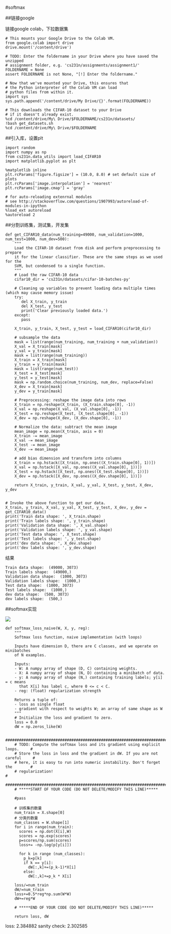 #softmax



##链接google

链接google colab，下拉数据集

	# This mounts your Google Drive to the Colab VM.
	from google.colab import drive
	drive.mount('/content/drive')
	
	# TODO: Enter the foldername in your Drive where you have saved the unzipped
	# assignment folder, e.g. 'cs231n/assignments/assignment1/'
	FOLDERNAME = None
	assert FOLDERNAME is not None, "[!] Enter the foldername."
	
	# Now that we've mounted your Drive, this ensures that
	# the Python interpreter of the Colab VM can load
	# python files from within it.
	import sys
	sys.path.append('/content/drive/My Drive/{}'.format(FOLDERNAME))
	
	# This downloads the CIFAR-10 dataset to your Drive
	# if it doesn't already exist.
	%cd /content/drive/My\ Drive/$FOLDERNAME/cs231n/datasets/
	!bash get_datasets.sh
	%cd /content/drive/My\ Drive/$FOLDERNAME

##引入库，设置plt

	import random
	import numpy as np
	from cs231n.data_utils import load_CIFAR10
	import matplotlib.pyplot as plt
	
	%matplotlib inline
	plt.rcParams['figure.figsize'] = (10.0, 8.0) # set default size of plots
	plt.rcParams['image.interpolation'] = 'nearest'
	plt.rcParams['image.cmap'] = 'gray'
	
	# for auto-reloading extenrnal modules
	# see http://stackoverflow.com/questions/1907993/autoreload-of-modules-in-ipython
	%load_ext autoreload
	%autoreload 2

##分割训练集，测试集，开发集

	def get_CIFAR10_data(num_training=49000, num_validation=1000, num_test=1000, num_dev=500):
	    """
	    Load the CIFAR-10 dataset from disk and perform preprocessing to prepare
	    it for the linear classifier. These are the same steps as we used for the
	    SVM, but condensed to a single function.  
	    """
	    # Load the raw CIFAR-10 data
	    cifar10_dir = 'cs231n/datasets/cifar-10-batches-py'
	    
	    # Cleaning up variables to prevent loading data multiple times (which may cause memory issue)
	    try:
	       del X_train, y_train
	       del X_test, y_test
	       print('Clear previously loaded data.')
	    except:
	       pass
	
	    X_train, y_train, X_test, y_test = load_CIFAR10(cifar10_dir)
	    
	    # subsample the data
	    mask = list(range(num_training, num_training + num_validation))
	    X_val = X_train[mask]
	    y_val = y_train[mask]
	    mask = list(range(num_training))
	    X_train = X_train[mask]
	    y_train = y_train[mask]
	    mask = list(range(num_test))
	    X_test = X_test[mask]
	    y_test = y_test[mask]
	    mask = np.random.choice(num_training, num_dev, replace=False)
	    X_dev = X_train[mask]
	    y_dev = y_train[mask]
	    
	    # Preprocessing: reshape the image data into rows
	    X_train = np.reshape(X_train, (X_train.shape[0], -1))
	    X_val = np.reshape(X_val, (X_val.shape[0], -1))
	    X_test = np.reshape(X_test, (X_test.shape[0], -1))
	    X_dev = np.reshape(X_dev, (X_dev.shape[0], -1))
	    
	    # Normalize the data: subtract the mean image
	    mean_image = np.mean(X_train, axis = 0)
	    X_train -= mean_image
	    X_val -= mean_image
	    X_test -= mean_image
	    X_dev -= mean_image
	    
	    # add bias dimension and transform into columns
	    X_train = np.hstack([X_train, np.ones((X_train.shape[0], 1))])
	    X_val = np.hstack([X_val, np.ones((X_val.shape[0], 1))])
	    X_test = np.hstack([X_test, np.ones((X_test.shape[0], 1))])
	    X_dev = np.hstack([X_dev, np.ones((X_dev.shape[0], 1))])
	    
	    return X_train, y_train, X_val, y_val, X_test, y_test, X_dev, y_dev
	
	
	# Invoke the above function to get our data.
	X_train, y_train, X_val, y_val, X_test, y_test, X_dev, y_dev = get_CIFAR10_data()
	print('Train data shape: ', X_train.shape)
	print('Train labels shape: ', y_train.shape)
	print('Validation data shape: ', X_val.shape)
	print('Validation labels shape: ', y_val.shape)
	print('Test data shape: ', X_test.shape)
	print('Test labels shape: ', y_test.shape)
	print('dev data shape: ', X_dev.shape)
	print('dev labels shape: ', y_dev.shape)

结果
	
	Train data shape:  (49000, 3073)
	Train labels shape:  (49000,)
	Validation data shape:  (1000, 3073)
	Validation labels shape:  (1000,)
	Test data shape:  (1000, 3073)
	Test labels shape:  (1000,)
	dev data shape:  (500, 3073)
	dev labels shape:  (500,)

##softmax实现

![](https://cdn.jsdelivr.net/gh/tj-messi/picture/1728621846091.png)

	def softmax_loss_naive(W, X, y, reg):
	    """
	    Softmax loss function, naive implementation (with loops)
	
	    Inputs have dimension D, there are C classes, and we operate on minibatches
	    of N examples.
	
	    Inputs:
	    - W: A numpy array of shape (D, C) containing weights.
	    - X: A numpy array of shape (N, D) containing a minibatch of data.
	    - y: A numpy array of shape (N,) containing training labels; y[i] = c means
	      that X[i] has label c, where 0 <= c < C.
	    - reg: (float) regularization strength
	
	    Returns a tuple of:
	    - loss as single float
	    - gradient with respect to weights W; an array of same shape as W
	    """
	    # Initialize the loss and gradient to zero.
	    loss = 0.0
	    dW = np.zeros_like(W)
	
	    #############################################################################
	    # TODO: Compute the softmax loss and its gradient using explicit loops.     #
	    # Store the loss in loss and the gradient in dW. If you are not careful     #
	    # here, it is easy to run into numeric instability. Don't forget the        #
	    # regularization!                                                           #
	    #############################################################################
	    # *****START OF YOUR CODE (DO NOT DELETE/MODIFY THIS LINE)*****
	
	    #pass
	
	    # 训练集的数量
	    num_train = X.shape[0]
	    # 分类的数量
	    num_classes = W.shape[1]
	    for i in range(num_train):
	      scores = np.dot(X[i],W)
	      scores = np.exp(scores)
	      p=scores/np.sum(scores)
	      loss+= -np.log(p[y[i]])
	
	      for k in range (num_classes):
	        p_k=p[k]
	        if k == y[i]:
	          dW[:,k]+=(p_k-1)*X[i]
	        else:
	          dW[:,k]+=p_k * X[i]
	
	    loss/=num_train
	    dW/=num_train
	    loss+=0.5*reg*np.sum(W*W)
	    dW+=reg*W
	
	    # *****END OF YOUR CODE (DO NOT DELETE/MODIFY THIS LINE)*****
	
	    return loss, dW

loss: 2.384882
sanity check: 2.302585